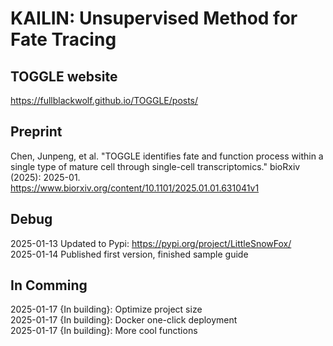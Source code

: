 # KAILIN: Unsupervised Method for Fate Tracing

TOGGLE website
---
https://fullblackwolf.github.io/TOGGLE/posts/

  
Preprint
---
Chen, Junpeng, et al. "TOGGLE identifies fate and function process within a single type of mature cell through single-cell transcriptomics." bioRxiv (2025): 2025-01.   
https://www.biorxiv.org/content/10.1101/2025.01.01.631041v1   
  
  
Debug
---
2025-01-13 Updated to Pypi: https://pypi.org/project/LittleSnowFox/   
2025-01-14 Published first version, finished sample guide  
  
  
In Comming
---
2025-01-17 {In building}: Optimize project size  
2025-01-17 {In building}: Docker one-click deployment    
2025-01-17 {In building}: More cool functions  
